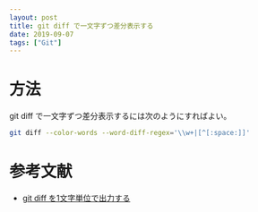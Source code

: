 ```yaml
---
layout: post
title: git diff で一文字ずつ差分表示する
date: 2019-09-07
tags: ["Git"]
---
```


# 方法
git diff で一文字ずつ差分表示するには次のようにすればよい。

```bash
git diff --color-words --word-diff-regex='\\w+|[^[:space:]]'
```

# 参考文献
* [git diff を1文字単位で出力する](http://neos21.hatenablog.com/entry/2018/04/05/080000)
